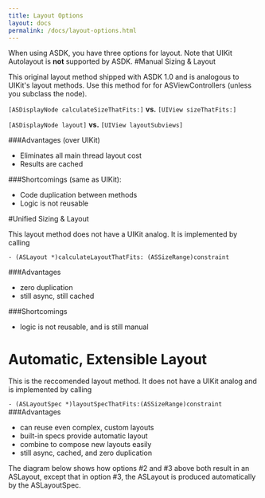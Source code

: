 ```yaml
---
title: Layout Options
layout: docs
permalink: /docs/layout-options.html
---
```


When using ASDK, you have three options for layout. Note that UIKit Autolayout is **not** supported by ASDK. 
#Manual Sizing & Layout

This original layout method shipped with ASDK 1.0 and is analogous to UIKit's layout methods. Use this method for for ASViewControllers (unless you subclass the node).

`[ASDisplayNode calculateSizeThatFits:]` **vs.** `[UIView sizeThatFits:]`

`[ASDisplayNode layout]` **vs.** `[UIView layoutSubviews]`

###Advantages (over UIKit)
- Eliminates all main thread layout cost
- Results are cached

###Shortcomings (same as UIKit):
- Code duplication between methods
- Logic is not reusable

#Unified Sizing & Layout

This layout method does not have a UIKit analog. It is implemented by calling

`- (ASLayout *)calculateLayoutThatFits: (ASSizeRange)constraint`

###Advantages
- zero duplication
- still async, still cached

###Shortcomings
- logic is not reusable, and is still manual

# Automatic, Extensible Layout

This is the reccomended layout method. It does not have a UIKit analog and is implemented by calling

`- (ASLayoutSpec *)layoutSpecThatFits:(ASSizeRange)constraint`
###Advantages
- can reuse even complex, custom layouts
- built-in specs provide automatic layout
- combine to compose new layouts easily
- still async, cached, and zero duplication

The diagram below shows how options #2 and #3 above both result in an ASLayout, except that in option #3, the ASLayout is produced automatically by the ASLayoutSpec.  

<INSERT DIAGRAM>
